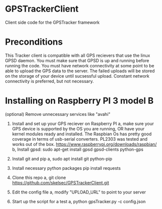 # GPSTrackerClient
Client side code for the GPSTracker framework

# Preconditions
This Tracker client is compatible with all GPS recievers that use the linux GPSD daemon.
You must make sure that GPSD is up and running before running the code.
You must have network connectivity at some point to be able to upload the GPS data to the server. The failed uploads will be stored on the storage of your device until sucsessful upload.
Constant network connectivity is preferred, but not necessary.


# Installing on Raspberry PI 3 model B
(optional) Remove unnecessary services like "avahi"
1. Install and set up your GPS reciever on Raspberry PI
	a, make sure your GPS device is supported by the OS you are running, OR have your kernel modules ready and installed.
		The Raspbian Os has pretty good coverage in terms of usb-serial converters. PL2303 was tested and works out of the box.
		https://www.raspberrypi.org/downloads/raspbian/
	b, Install gpsd: sudo apt-get install gpsd gpsd-clients python-gps

2. Install git and pip
	a, sudo apt install git python-pip
	
3. Install necessary python packages
	pip install requests
	
3. Clone this repo
	a, git clone https://github.com/skelsec/GPSTrackerClient.git
	
4. Edit the config file
	a, modify "UPLOAD_URL" to point to your server
	
5. Start up the script for a test
	a, python gpsTracker.py -c config.json